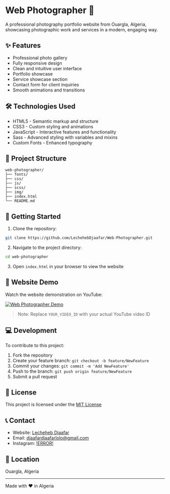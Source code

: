 # Web Photographer 📸

A professional photography portfolio website from Ouargla, Algeria, showcasing photographic work and services in a modern, engaging way.

## ✨ Features

* Professional photo gallery
* Fully responsive design
* Clean and intuitive user interface
* Portfolio showcase
* Service showcase section
* Contact form for client inquiries
* Smooth animations and transitions

## 🛠️ Technologies Used

* HTML5 - Semantic markup and structure
* CSS3 - Custom styling and animations
* JavaScript - Interactive features and functionality
* Sass - Advanced styling with variables and mixins
* Custom Fonts - Enhanced typography

## 📂 Project Structure

```
web-photographer/
├── fonts/
├── css/
├── js/
├── scss/
├── img/
├── index.html
└── README.md
```

## 🚀 Getting Started

1. Clone the repository:
```bash
git clone https://github.com/LechehebDjaafar/Web-Photographer.git
```

2. Navigate to the project directory:
```bash
cd web-photographer
```


3. Open `index.html` in your browser to view the website

## 🎥 Website Demo

Watch the website demonstration on YouTube:

[![Web Photographer Demo](https://img.youtube.com/vi/YOUR_VIDEO_ID/0.jpg)](https://www.youtube.com/watch?v=YOUR_VIDEO_ID)

> Note: Replace `YOUR_VIDEO_ID` with your actual YouTube video ID

## 💻 Development

To contribute to this project:

1. Fork the repository
2. Create your feature branch: `git checkout -b feature/NewFeature`
3. Commit your changes: `git commit -m 'Add NewFeature'`
4. Push to the branch: `git push origin feature/NewFeature`
5. Submit a pull request

## 📄 License

This project is licensed under the [MIT License](LICENSE)

## 📞 Contact

* Website: [Lecheheb Djaafar](http://lechehebdjaafar.pythonanywhere.com/index)
* Email: djaafardjaafarlolo@gmail.com
* Instagram: [!ERROR!](https://instgram.com/ddos_attack_co)

## 📍 Location

Ouargla, Algeria

---
Made with ❤️ in Algeria